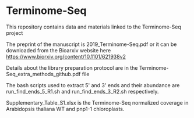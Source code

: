 # Terminome-Seq

This repository contains data and materials linked to the Terminome-Seq project

The preprint of the manuscript is 2019_Terminome-Seq.pdf or it can be downloaded from the Bioarxiv website here https://www.biorxiv.org/content/10.1101/621938v2  


Details about the library preparation protocol are in the Terminome-Seq_extra_methods_github.pdf file

The bash scripts used to extract 5' and 3' ends and their abundance are run_find_ends_5_R1.sh and run_find_ends_3_R2.sh respectively.

Supplementary_Table_S1.xlsx is the Terminome-Seq normalized coverage in Arabidopsis thaliana WT and pnp1-1 chloroplasts.

